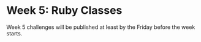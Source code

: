 # Week 5: Ruby Classes

 Week 5 challenges will be published at least by the Friday before the week starts. 

<!--This week you will work on solidifying your understanding of creating class objects in Ruby. You will also be focusing on the most basic form of testing, [driver test code](https://github.com/Devbootcamp/phase-0-handbook/blob/master/coding-references/driver-code.md).-->

<!--The curriculum is designed to help you with the process of thinking through complicated problems. In order to develop this skill, make sure to follow each step  in each challenge (pseudocode, initial solution, driver test code, refactoring, reflection, and review).-->

<!--This week gets into more advanced concepts, so make sure you pair as often as you need to ensure you are able to learn efficiently and have fun doing it! You can pair on any challenge (except for solo challenges) and you have an awesome community of programmers to pair with.-->

<!--You'll want to focus on reading the chapters 3 and 5 of The *Well-Grounded Rubyist* this week. You may also want to read chapter 4. We don't cover any of the topics from chapter 4 in Phase 0, but they are useful to be aware of. If you haven't read any of the chapters in the [week-3 BONUS challenge](https://github.com/Devbootcamp/phase-0-unit-1/blob/master/week-3/BONUS-challenges/Well-Grounded-Rubyist.md), we also highly recommend those. You should also get comfortable using the table of contents and index to look up terms and concepts you need help with.-->

<!--## Challenges-->
<!--1. [Die Class 2: Arbitrary Symbols](die)-->
<!--2. [Build a Simple Guessing Game](guessing-game)-->
<!--3. [Attr Challenge](attr)-->
<!--4. [Cipher Refactoring Challenge](cipher-challenge) *Mandatory Pairing Challenge*-->
<!--5. [Nested Data Stuctures](nested-data-structures) *Mandatory Pairing Challenge*-->
<!--6. [Bingo SOLO CHALLENGE](bingo-solo-challenge) *Read through this early - it is a challenging problem*-->
<!--6. [Validate Credit Card](validate-credit-card)-->
<!--7. [Technical Blog](technical-blog.md)-->
<!--8. [Cultural Blog](cultural-blog.md)-->
<!--9. [GPS 2.2](gps2-2) **Don't look until your GPS Session!**-->
<!--10. [Accountability Groups](accountability-group.md)-->
<!--11. [BONUS: Challenges](BONUS-challenges) *Optional*-->

<!--This week you'll want to request feedback on Twitter using the hashtag **#DBCU2W5.** Only other DBC students can actually see your repositories because they are private.-->

<!--## Fetch DBC's Changes-->
<!--####It's time to fetch changes from DevBootcamp's phase-0-unit-2 master repo.-->
<!--Follow [these instructions](https://github.com/Devbootcamp/phase-0-handbook/blob/master/fetching-changes.md)!-->
<!--Modify them for unit 2.-->

<!--## Submitting your work-->
<!--- You must complete the [week's submission form](http://apply.devbootcamp.com) to turn in your work.-->
<!--- The week's work is due each Sunday at 11:59pm.-->

<!--**If you do not finish by the deadline:**-->
<!--- Complete the Unit 2 extension request. (You only get one extension for Unit 2)-->
<!--- When the work is complete, turn it in using the [week's submission form](http://apply.devbootcamp.com).-->

<!--Solo challenges and GPS need to be complete the week they are due. There are no extensions granted for these challenges.-->

<!--## Remember the Unit Expectations!-->

<!--Expectation | Times per Unit | Times per Week-->
<!--------------|----------|----------->
<!--[Peer-Pair](https://github.com/Devbootcamp/phase-0-handbook/blob/master/peer-pairing-sessions.md) | 6 | >= 2-->
<!--[Give feedback](https://socrates.devbootcamp.com/feedback/new) to GPS and peer pairs | 8 | >=2-->
<!--Rate [feedback](https://socrates.devbootcamp.com/feedback) | 20 | 7-->

<!--## Working through the challenges-->
<!--Once you have the entire local repository on your computer, you don't need to read the challenges on GitHub anymore (although we admit, it's prettier). You can open the entire repository in Sublime and read the challenges in their original markdown. It will also help you find any link issues, since you can see where they are pointing. If you do find broken links, please let us know by posting on the community. Also try to figure out a fix and submit a pull request to correct the error. It will help your markdown and git skills!-->

<!--## [Resources](https://github.com/Devbootcamp/phase-0-handbook/blob/master/resources.md)-->
